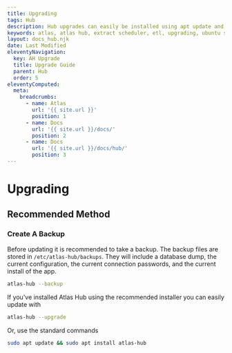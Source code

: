 ```yaml
---
title: Upgrading
tags: Hub
description: Hub upgrades can easily be installed using apt update and apt install commands. Take a backup before upgrading.
keywords: atlas, atlas hub, extract scheduler, etl, upgrading, ubuntu server
layout: docs_hub.njk
date: Last Modified
eleventyNavigation:
  key: AH Upgrade
  title: Upgrade Guide
  parent: Hub
  order: 5
eleventyComputed:
  meta:
    breadcrumbs:
      - name: Atlas
        url: '{{ site.url }}'
        position: 1
      - name: Docs
        url: '{{ site.url }}/docs/'
        position: 2
      - name: Docs
        url: '{{ site.url }}/docs/hub/'
        position: 3
---
```


# Upgrading

## Recommended Method

### Create A Backup

Before updating it is recommended to take a backup. The backup files are stored in `/etc/atlas-hub/backups`. They will include a database dump, the current configuration, the current connection passwords, and the current install of the app.

```bash
atlas-hub --backup
```

If you've installed Atlas Hub using the recommended installer you can easily update with

```bash
atlas-hub --upgrade
```

Or, use the standard commands

```bash
sudo apt update && sudo apt install atlas-hub
```
